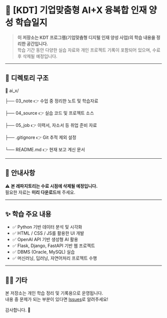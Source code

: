 # 📘 [KDT] 기업맞춤형 AI+X 융복합 인재 양성 학습일지

> **이 저장소는 KDT 프로그램(기업맞춤형 디지털 인재 양성 사업)의 학습 내용을 정리한 공간입니다.**  
> 학습 기간 동안 다양한 실습 자료와 개인 프로젝트 기록이 포함되어 있으며, 수료 후 삭제될 예정입니다.  

---

## 📁 디렉토리 구조
📂 ai_x/

├── 03_note 👉 수업 중 정리한 노트 및 학습자료

├── 04_source 👉 실습 코드 및 프로젝트 소스

├── 05_job 👉 이력서, 자소서 등 취업 준비 자료

├── .gitignore 👉 Git 추적 제외 설정

└── README.md 👉 현재 보고 계신 문서

---

## 📌 안내사항

⚠️ **본 레파지토리는 수료 시점에 삭제될 예정입니다.**  
필요한 자료는 **미리 다운로드**해 주세요.

---

## ✨ 학습 주요 내용

- ✅ Python 기반 데이터 분석 및 시각화
- ✅ HTML / CSS / JS를 활용한 UI 개발
- ✅ OpenAI API 기반 생성형 AI 활용
- ✅ Flask, Django, FastAPI 기반 웹 프로젝트
- ✅ DBMS (Oracle, MySQL) 실습
- ✅ 머신러닝, 딥러닝, 자연어처리 프로젝트 수행

---

## 🙋‍♀️ 기타

본 저장소는 개인 학습 정리 및 기록용으로 운영됩니다.  
내용 중 문제가 되는 부분이 있다면 [Issues](https://github.com/사용자명/저장소명/issues)로 알려주세요!

감사합니다. 🙏
